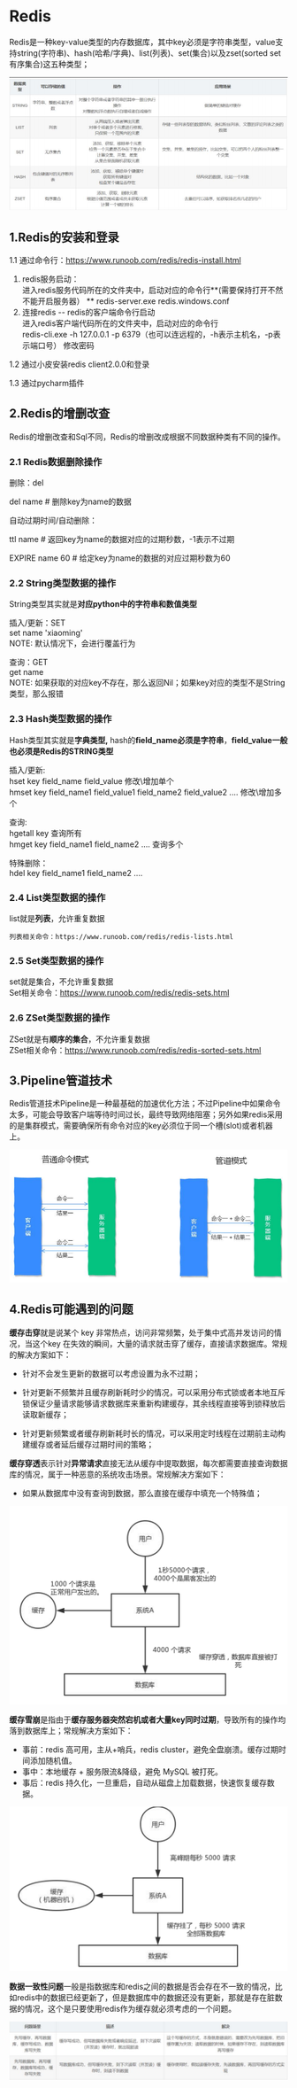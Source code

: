 # Redis

Redis是一种key-value类型的内存数据库，其中key必须是字符串类型，value支持string(字符串)、hash(哈希/字典)、list(列表)、set(集合)以及zset(sorted set有序集合)这五种类型；

![image](assets/image-20240115142900-jvjm9q2.png)

## 1.Redis的安装和登录

1.1 通过命令行：https://www.runoob.com/redis/redis-install.html

1. redis服务启动：  
    进入redis服务代码所在的文件夹中，启动对应的命令行**(需要保持打开不然不能开启服务器）  **
    redis-server.exe redis.windows.conf
2. 连接redis -- redis的客户端命令行启动  
    进入redis客户端代码所在的文件夹中，启动对应的命令行  
    redis-cli.exe -h 127.0.0.1 -p 6379（也可以连远程的，-h表示主机名，-p表示端口号）
   修改密码

1.2 通过小皮安装redis client2.0.0和登录

1.3 通过pycharm插件

## 2.Redis的增删改查

Redis的增删改查和Sql不同，Redis的增删改成根据不同数据种类有不同的操作。

### 2.1 Redis数据删除操作

删除：del

del name #  删除key为name的数据

自动过期时间/自动删除：

ttl name # 返回key为name的数据对应的过期秒数，-1表示不过期

EXPIRE name 60 # 给定key为name的数据的对应过期秒数为60

### 2.2 String类型数据的操作

String类型其实就是**对应python中的字符串和数值类型**

插入/更新：SET  
                set name 'xiaoming'  
                NOTE: 默认情况下，会进行覆盖行为

查询：GET  
                get name  
                NOTE: 如果获取的对应key不存在，那么返回Nil；如果key对应的类型不是String类型，那么报错

### 2.3 Hash类型数据的操作

Hash类型其实就是**字典类型,** hash的**field_name必须是字符串**，**field_value一般也必须是Redis的STRING类型**

插入/更新:  
                hset key field_name field_value 修改\增加单个  
                hmset key field_name1 field_value1 field_name2 field_value2 .... 修改\增加多个

查询:  
                hgetall key 查询所有  
                hmget key field_name1 field_name2 .... 查询多个

特殊删除：  
                hdel key field_name1 field_name2 ....

### 2.4 List类型数据的操作

 list就是**列表**，允许重复数据

	列表相关命令：https://www.runoob.com/redis/redis-lists.html

### 2.5 Set类型数据的操作

set就是集合，不允许重复数据  
        Set相关命令：https://www.runoob.com/redis/redis-sets.html

### 2.6 ZSet类型数据的操作

ZSet就是有**顺序的集合**，不允许重复数据  
        ZSet相关命令：https://www.runoob.com/redis/redis-sorted-sets.html

## 3.Pipeline管道技术

Redis管道技术Pipeline是一种最基础的加速优化方法；不过Pipeline中如果命令太多，可能会导致客户端等待时间过长，最终导致网络阻塞；另外如果redis采用的是集群模式，需要确保所有命令对应的key必须位于同一个槽(slot)或者机器上。

![image](assets/image-20240115143203-x3qdq9l.png)

## 4.Redis可能遇到的问题

**缓存击穿**就是说某个 key 非常热点，访问非常频繁，处于集中式高并发访问的情况，当这个key 在失效的瞬间，大量的请求就击穿了缓存，直接请求数据库。常规的解决方案如下：

* 针对不会发生更新的数据可以考虑设置为永不过期；
* 针对更新不频繁并且缓存刷新耗时少的情况，可以采用分布式锁或者本地互斥锁保证少量请求能够请求数据库来重新构建缓存，其余线程直接等到锁释放后读取新缓存；

* 针对更新频繁或者缓存刷新耗时长的情况，可以采用定时线程在过期前主动构建缓存或者延后缓存过期时间的策略；

**缓存穿透**表示针对**异常请求**直接无法从缓存中提取数据，每次都需要直接查询数据库的情况，属于一种恶意的系统攻击场景。常规解决方案如下：

* 如果从数据库中没有查询到数据，那么直接在缓存中填充一个特殊值；

![image](assets/image-20240115143421-skyqfwq.png)

**缓存雪崩**是指由于**缓存服务器突然宕机或者大量key同时过期**，导致所有的操作均落到数据库上；常规解决方案如下：

* 事前：redis 高可用，主从+哨兵，redis cluster，避免全盘崩溃。缓存过期时间添加随机值。
* 事中：本地缓存 + 服务限流&降级，避免 MySQL 被打死。
* 事后：redis 持久化，一旦重启，自动从磁盘上加载数据，快速恢复缓存数据。

![image](assets/image-20240115143539-a5etaql.png)

**数据一致性问题**一般是指数据库和redis之间的数据是否会存在不一致的情况，比如redis中的数据已经更新了，但是数据库中的数据还没有更新，那就是存在脏数据的情况，这个是只要使用redis作为缓存就必须考虑的一个问题。

![image](assets/image-20240115143644-n8fu662.png)

‍

